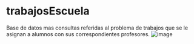 # trabajosEscuela
Base de datos mas consultas referidas al problema de trabajos que se le asignan a alumnos con sus correspondientes profesores.
![image](https://user-images.githubusercontent.com/77026505/161388903-1c33d026-a3c9-472b-8d51-4754671d978c.png)
